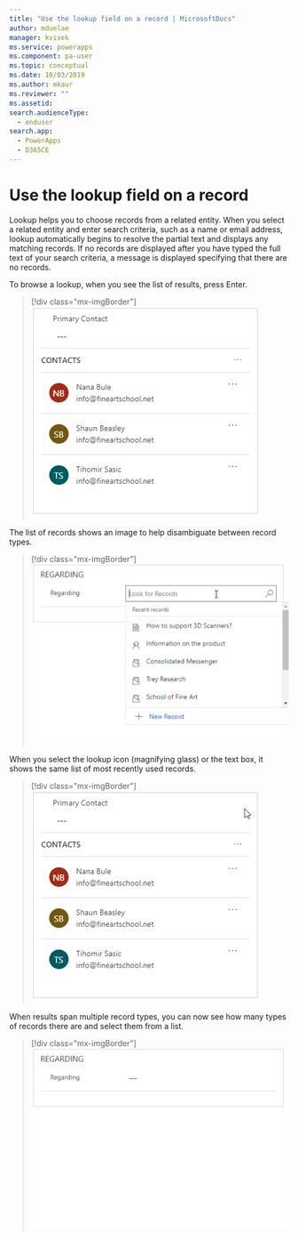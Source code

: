 ```yaml
---
title: "Use the lookup field on a record | MicrosoftDocs"
author: mduelae
manager: kvivek
ms.service: powerapps
ms.component: pa-user
ms.topic: conceptual
ms.date: 10/03/2019
ms.author: mkaur
ms.reviewer: ""
ms.assetid: 
search.audienceType: 
  - enduser
search.app: 
  - PowerApps
  - D365CE
---
```

#  Use the lookup field on a record

Lookup helps you to choose records from a related entity. When you select a related entity and enter search criteria, such as a name or email address, lookup automatically begins to resolve the partial text and displays any matching records. If no records are displayed after you have typed the full text of your search criteria, a message is displayed specifying that there are no records.

To browse a lookup, when you see the list of results, press Enter.

  > [!div class="mx-imgBorder"]
  > ![Browse a lookup field](media/Lookup_02-MRUandBrowse[1].gif "Browse a lookup field")  
 
The list of records shows an image to help disambiguate between record types.

  > [!div class="mx-imgBorder"]
  > ![Lookup fields shows image](media/Lookup_03-MRU_Entity_Images_56[1].png "Lookup fields shows image")  


When you select the lookup icon (magnifying glass) or the text box, it shows the same list of most recently used records.

  > [!div class="mx-imgBorder"]
  > ![Recently used records](media/ConsistentEntry[1].gif "Recently used records")  
  
  
When results span multiple record types, you can now see how many types of records there are and select them from a list.

  > [!div class="mx-imgBorder"]
  > ![See how many records](media/Lookup_04-MultipleEntityTypes[1].gif "See how many records")  
